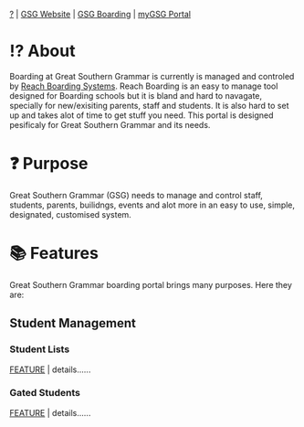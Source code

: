 [?](https://docs.github.com/en/get-started/writing-on-github/getting-started-with-writing-and-formatting-on-github/basic-writing-and-formatting-syntax) | [GSG Website](https://gsg.wa.edu.au) | [GSG Boarding](https://gsg.reachboarding.com.au) | [myGSG Portal](https://my.gsg.wa.edu.au)
# ⁉ About
Boarding at Great Southern Grammar is currently is managed and controled by [Reach Boarding Systems](https://gsg.reachboarding.com.au).
Reach Boarding is an easy to manage tool designed for Boarding schools but it is bland and hard to navagate, specially for new/exisiting parents, staff and students. It is also hard to set up and takes alot of time to get stuff you need. This portal is designed pesificaly for Great Southern Grammar and its needs.

# ❓ Purpose
Great Southern Grammar (GSG) needs to manage and control staff, students, parents, builidngs, events and alot more in an easy to use, simple, designated, customised system.

# 📚 Features
Great Southern Grammar boarding portal brings many purposes. Here they are:

## Student Management
### Student Lists
[FEATURE](http://boarding.clickdev.tech/students.html) | 
details......

### Gated Students
[FEATURE](http://boarding.clickdev.tech/gated.html) | 
details......
